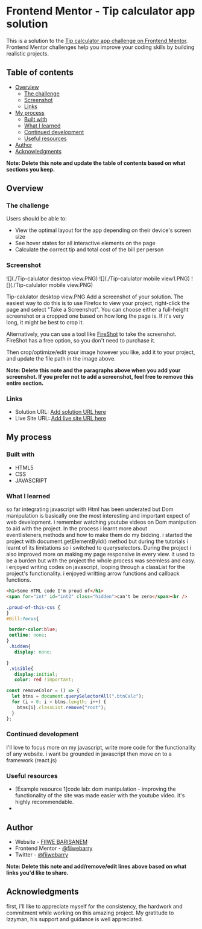 # Frontend Mentor - Tip calculator app solution

This is a solution to the [Tip calculator app challenge on Frontend Mentor](https://www.frontendmentor.io/challenges/tip-calculator-app-ugJNGbJUX). Frontend Mentor challenges help you improve your coding skills by building realistic projects.

## Table of contents

- [Overview](#overview)
  - [The challenge](#the-challenge)
  - [Screenshot](#screenshot)
  - [Links](#links)
- [My process](#my-process)
  - [Built with](#built-with)
  - [What I learned](#what-i-learned)
  - [Continued development](#continued-development)
  - [Useful resources](#useful-resources)
- [Author](#author)
- [Acknowledgments](#acknowledgments)

**Note: Delete this note and update the table of contents based on what sections you keep.**

## Overview

### The challenge

Users should be able to:

- View the optimal layout for the app depending on their device's screen size
- See hover states for all interactive elements on the page
- Calculate the correct tip and total cost of the bill per person

### Screenshot

![](./Tip-calulator desktop view.PNG)
![](./Tip-calulator mobile view1.PNG)
![](./Tip-calulator mobile view.PNG)

Tip-calulator desktop view.PNG
Add a screenshot of your solution. The easiest way to do this is to use Firefox to view your project, right-click the page and select "Take a Screenshot". You can choose either a full-height screenshot or a cropped one based on how long the page is. If it's very long, it might be best to crop it.

Alternatively, you can use a tool like [FireShot](https://getfireshot.com/) to take the screenshot. FireShot has a free option, so you don't need to purchase it.

Then crop/optimize/edit your image however you like, add it to your project, and update the file path in the image above.

**Note: Delete this note and the paragraphs above when you add your screenshot. If you prefer not to add a screenshot, feel free to remove this entire section.**

### Links

- Solution URL: [Add solution URL here](https://your-solution-url.com)
- Live Site URL: [Add live site URL here](https://your-live-site-url.com)

## My process

### Built with

- HTML5
- CSS
- JAVASCRIPT

### What I learned

so far integrating javascript with Html has been underated but Dom manipulation is basically one the most interesting and important expect of web development. i remember watching youtube videos on Dom manipution to aid with the project. In the process i learnt more about eventlisteners,methods and how to make them do my bidding. i started the project with document.getElementById() method but during the tutorials i learnt of its limitations so i switched to queryselectors.
During the project i also improved more on making my page responsive in every view. it used to be a burden but with the project the whole process was seemless and easy.
i enjoyed writing codes on javascript, looping through a classList for the project's functionality. i enjoyed writting arrow functions and callback functions.

```html
<h1>Some HTML code I'm proud of</h1>
<span for="int" id="int2" class="hidden">can't be zero</span><br />
```

```css
.proud-of-this-css {
}
#Bill:focus{

 border-color:blue;
 outline: none;
}
 .hidden{
   display: none;

}
 .visible{
   display:initial;
   color: red !important;
```

```js
const removeColor = () => {
  let btns = document.querySelectorAll(".btnCalc");
  for (i = 0; i < btns.length; i++) {
    btns[i].classList.remove("root");
  }
};
```

### Continued development

I'll love to focus more on my javascript, write more code for the functionality of any website.
i want be grounded in javascript then move on to a framework (react.js)

### Useful resources

- [Example resource 1]code lab: dom manipulation - improving the functionality of the site was made easier with the youtube video. it's highly recommendable.
-

## Author

- Website - [FIIWE BARISANEM](https://www.your-site.com)
- Frontend Mentor - [@fiiwebarry](https://www.frontendmentor.io/profile/fiiwebarry)
- Twitter - [@fiiwebarry](https://www.twitter.com/fiiwebarry)

**Note: Delete this note and add/remove/edit lines above based on what links you'd like to share.**

## Acknowledgments

first, i'll like to appreciate myself for the consistency, the hardwork and commitment while working on this amazing project. My gratitude to Izzyman, his support and guidance is well appreciated.
